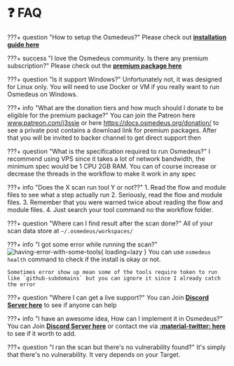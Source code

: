 # :question: FAQ

???+ question "How to setup the Osmedeus?"
    Please check out **[installation guide here](/installation/)**

???+ success "I love the Osmedeus community. Is there any premium subscription?"
    Please check out the **[premium package here](/premium/)**

???+ question "Is it support Windows?"
    Unfortunately not, it was designed for Linux only. You will need to use Docker or VM if you really want to run Osmedeus on Windows.

???+ info "What are the donation tiers and how much should I donate to be eligible for the premium package?"
    You can join the Patreon here www.patreon.com/j3ssie or here https://docs.osmedeus.org/donation/ to see a private post contains a download link for premium packages. 
    After that you will be invited to backer channel to get direct support then

???+ question "What is the specification required to run Osmedeus?"
    I recommend using VPS since it takes a lot of network bandwidth, the minimum spec would be 1 CPU 2GB RAM. You can of course increase or decrease the threads in the workflow to make it work in any spec

???+ info "Does the X scan run tool Y or not??"
    1. Read the flow and module files to see what a step actually run
    2. Seriously, read the flow and module files.
    3. Remember that you were warned twice about reading the flow and module files.
    4. Just search your tool command no the workflow folder.

???+ question "Where can I find result after the scan done?"
    All of your scan data store at `~/.osmedeus/workspaces/`

???+ info "I got some error while running the scan?"
    ![having-error-with-some-tools](/static/faq/having-error-with-some-tools.png){ loading=lazy }
    You can use `osmedeus health` command to check if the install is okay or not.

    Sometimes error show up mean some of the tools require token to run like `github-subdomains` but you can ignore it since I already catch the error

???+ question "Where I can get a live support?"
    You can Join **[Discord Server here](https://discord.gg/gy4SWhpaPU)** to see if anyone can help

???+ info "I have an awesome idea, How can I implement it in Osmedeus?"
    You can Join **[Discord Server here](https://discord.gg/gy4SWhpaPU)** or contact me via **[:material-twitter: here](https://twitter.com/OsmedeusEngine)** to see if it worth to add.

???+ question "I ran the scan but there's no vulnerability found?"
    It's simply that there's no vulnerability. It very depends on your Target.